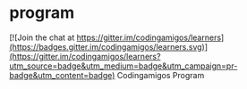 # program

[![Join the chat at https://gitter.im/codingamigos/learners](https://badges.gitter.im/codingamigos/learners.svg)](https://gitter.im/codingamigos/learners?utm_source=badge&utm_medium=badge&utm_campaign=pr-badge&utm_content=badge)
Codingamigos Program
